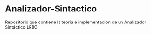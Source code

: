 # Analizador-Sintactico
Repositorio que contiene la teoría e implementación de un Analizador Sintáctico LR(K)
